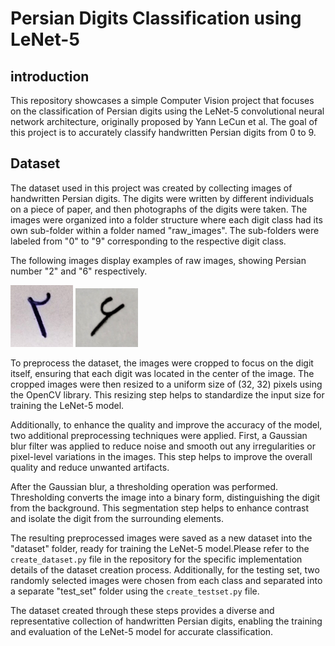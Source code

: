 # Persian Digits Classification using LeNet-5

## introduction
This repository showcases a simple Computer Vision project that focuses on the classification of Persian digits using the LeNet-5 convolutional neural network architecture, originally proposed by Yann LeCun et al. The goal of this project is to accurately classify handwritten Persian digits from 0 to 9.

## Dataset
The dataset used in this project was created by collecting images of handwritten Persian digits. The digits were written by different individuals on a piece of paper, and then photographs of the digits were taken. The images were organized into a folder structure where each digit class had its own sub-folder within a folder named "raw_images". The sub-folders were labeled from "0" to "9" corresponding to the respective digit class.

The following images display examples of raw images, showing Persian number "2" and "6" respectively.

<p align="left">
  <img src="https://github.com/pirhooshyaran/persian-digits-classification-using-LeNet5/blob/master/raw_images/2/001.png" width="100" alt="Number 2">
  <img src="https://github.com/pirhooshyaran/persian-digits-classification-using-LeNet5/blob/master/raw_images/6/001.png" width="100" alt="Number 6">
</p>

To preprocess the dataset, the images were cropped to focus on the digit itself, ensuring that each digit was located in the center of the image. The cropped images were then resized to a uniform size of (32, 32) pixels using the OpenCV library. This resizing step helps to standardize the input size for training the LeNet-5 model.

Additionally, to enhance the quality and improve the accuracy of the model, two additional preprocessing techniques were applied. First, a Gaussian blur filter was applied to reduce noise and smooth out any irregularities or pixel-level variations in the images. This step helps to improve the overall quality and reduce unwanted artifacts.

After the Gaussian blur, a thresholding operation was performed. Thresholding converts the image into a binary form, distinguishing the digit from the background. This segmentation step helps to enhance contrast and isolate the digit from the surrounding elements.


The resulting preprocessed images were saved as a new dataset into the "dataset" folder, ready for training the LeNet-5 model.Please refer to the `create_dataset.py` file in the repository for the specific implementation details of the dataset creation process. Additionally, for the testing set, two randomly selected images were chosen from each class and separated into a separate "test_set" folder using the `create_testset.py` file.

The dataset created through these steps provides a diverse and representative collection of handwritten Persian digits, enabling the training and evaluation of the LeNet-5 model for accurate classification.